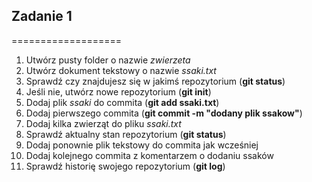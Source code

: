 ## Zadanie 1
===================
1. Utwórz pusty folder o nazwie _zwierzeta_
2. Utwórz dokument tekstowy o nazwie _ssaki.txt_
3. Sprawdź czy znajdujesz się w jakimś repozytorium (**git status**)
4. Jeśli nie, utwórz nowe repozytorium (**git init**)
5. Dodaj plik _ssaki_ do commita (**git add ssaki.txt**)
6. Dodaj pierwszego commita (**git commit -m "dodany plik ssakow"**)
7. Dodaj kilka zwierząt do pliku _ssaki.txt_
8. Sprawdź aktualny stan repozytorium (**git status**)
9. Dodaj ponownie plik tekstowy do commita jak wcześniej
10. Dodaj kolejnego commita z komentarzem o dodaniu ssaków
11. Sprawdź historię swojego repozytorium (**git log**)